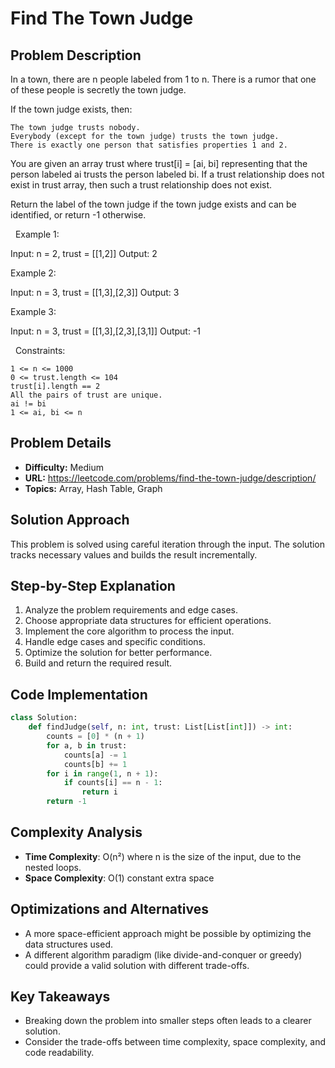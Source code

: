 # Find The Town Judge

## Problem Description

In a town, there are n people labeled from 1 to n. There is a rumor that one of these people is secretly the town judge.

If the town judge exists, then:


	The town judge trusts nobody.
	Everybody (except for the town judge) trusts the town judge.
	There is exactly one person that satisfies properties 1 and 2.


You are given an array trust where trust[i] = [ai, bi] representing that the person labeled ai trusts the person labeled bi. If a trust relationship does not exist in trust array, then such a trust relationship does not exist.

Return the label of the town judge if the town judge exists and can be identified, or return -1 otherwise.

 
Example 1:


Input: n = 2, trust = [[1,2]]
Output: 2


Example 2:


Input: n = 3, trust = [[1,3],[2,3]]
Output: 3


Example 3:


Input: n = 3, trust = [[1,3],[2,3],[3,1]]
Output: -1


 
Constraints:


	1 <= n <= 1000
	0 <= trust.length <= 104
	trust[i].length == 2
	All the pairs of trust are unique.
	ai != bi
	1 <= ai, bi <= n

## Problem Details

- **Difficulty:** Medium
- **URL:** https://leetcode.com/problems/find-the-town-judge/description/
- **Topics:** Array, Hash Table, Graph

## Solution Approach

This problem is solved using careful iteration through the input. The solution tracks necessary values and builds the result incrementally.

## Step-by-Step Explanation

1. Analyze the problem requirements and edge cases.
2. Choose appropriate data structures for efficient operations.
3. Implement the core algorithm to process the input.
4. Handle edge cases and specific conditions.
5. Optimize the solution for better performance.
6. Build and return the required result.

## Code Implementation

```python
class Solution:
    def findJudge(self, n: int, trust: List[List[int]]) -> int:
        counts = [0] * (n + 1)
        for a, b in trust:
            counts[a] -= 1
            counts[b] += 1
        for i in range(1, n + 1):
            if counts[i] == n - 1:
                return i
        return -1
```

## Complexity Analysis

- **Time Complexity**: O(n²) where n is the size of the input, due to the nested loops.
- **Space Complexity**: O(1) constant extra space

## Optimizations and Alternatives

- A more space-efficient approach might be possible by optimizing the data structures used.
- A different algorithm paradigm (like divide-and-conquer or greedy) could provide a valid solution with different trade-offs.


## Key Takeaways

- Breaking down the problem into smaller steps often leads to a clearer solution.
- Consider the trade-offs between time complexity, space complexity, and code readability.

